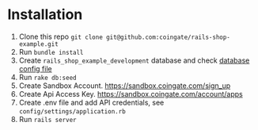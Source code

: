 # Installation

1. Clone this repo `git clone git@github.com:coingate/rails-shop-example.git`
2. Run `bundle install`
3. Create `rails_shop_example_development` database and check [database config file](https://github.com/coingate/rails-shop-example/blob/master/config/database.yml#L6)
4. Run `rake db:seed`
5. Create Sandbox Account. https://sandbox.coingate.com/sign_up
6. Create Api Access Key. https://sandbox.coingate.com/account/apps
7. Create .env file and add API credentials, see `config/settings/application.rb`
8. Run `rails server`
